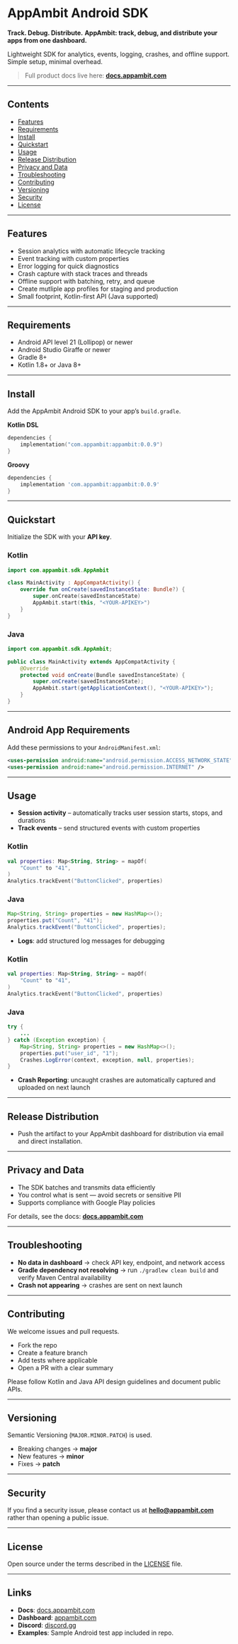 # AppAmbit Android SDK

**Track. Debug. Distribute.**
**AppAmbit: track, debug, and distribute your apps from one dashboard.**

Lightweight SDK for analytics, events, logging, crashes, and offline support. Simple setup, minimal overhead.

> Full product docs live here: **[docs.appambit.com](https://docs.appambit.com)**

---

## Contents

* [Features](#features)
* [Requirements](#requirements)
* [Install](#install)
* [Quickstart](#quickstart)
* [Usage](#usage)
* [Release Distribution](#release-distribution)
* [Privacy and Data](#privacy-and-data)
* [Troubleshooting](#troubleshooting)
* [Contributing](#contributing)
* [Versioning](#versioning)
* [Security](#security)
* [License](#license)

---

## Features

* Session analytics with automatic lifecycle tracking
* Event tracking with custom properties
* Error logging for quick diagnostics 
* Crash capture with stack traces and threads
* Offline support with batching, retry, and queue
* Create mutliple app profiles for staging and production
* Small footprint, Kotlin-first API (Java supported)

---

## Requirements

* Android API level 21 (Lollipop) or newer
* Android Studio Giraffe or newer
* Gradle 8+
* Kotlin 1.8+ or Java 8+

---


## Install

Add the AppAmbit Android SDK to your app’s `build.gradle`.

**Kotlin DSL**

```kotlin
dependencies {
    implementation("com.appambit:appambit:0.0.9")
}
```

**Groovy**

```gradle
dependencies {
    implementation 'com.appambit:appambit:0.0.9'
}
```

---

## Quickstart

Initialize the SDK with your **API key**.

### Kotlin

```kotlin
import com.appambit.sdk.AppAmbit

class MainActivity : AppCompatActivity() {
    override fun onCreate(savedInstanceState: Bundle?) {
        super.onCreate(savedInstanceState)
        AppAmbit.start(this, "<YOUR-APIKEY>")
    }
}
```

### Java

```java
import com.appambit.sdk.AppAmbit;

public class MainActivity extends AppCompatActivity {
    @Override
    protected void onCreate(Bundle savedInstanceState) {
        super.onCreate(savedInstanceState);
        AppAmbit.start(getApplicationContext(), "<YOUR-APIKEY>");
    }
}
```

---

## Android App Requirements

Add these permissions to your `AndroidManifest.xml`:

```xml
<uses-permission android:name="android.permission.ACCESS_NETWORK_STATE" />
<uses-permission android:name="android.permission.INTERNET" />
```

---

## Usage

* **Session activity** – automatically tracks user session starts, stops, and durations
* **Track events** – send structured events with custom properties
### Kotlin

```kotlin
val properties: Map<String, String> = mapOf(
    "Count" to "41",
)
Analytics.trackEvent("ButtonClicked", properties)
```
### Java

```java
Map<String, String> properties = new HashMap<>();
properties.put("Count", "41");
Analytics.trackEvent("ButtonClicked", properties);
```
* **Logs**: add structured log messages for debugging
### Kotlin

```kotlin
val properties: Map<String, String> = mapOf(
    "Count" to "41",
)
Analytics.trackEvent("ButtonClicked", properties)
```
### Java

```java
try {
    ...
} catch (Exception exception) {
    Map<String, String> properties = new HashMap<>();
    properties.put("user_id", "1");
    Crashes.LogError(context, exception, null, properties);
}
```
* **Crash Reporting**: uncaught crashes are automatically captured and uploaded on next launch

---

## Release Distribution

* Push the artifact to your AppAmbit dashboard for distribution via email and direct installation.

---

## Privacy and Data

* The SDK batches and transmits data efficiently
* You control what is sent — avoid secrets or sensitive PII
* Supports compliance with Google Play policies

For details, see the docs: **[docs.appambit.com](https://docs.appambit.com)**

---

## Troubleshooting

* **No data in dashboard** → check API key, endpoint, and network access
* **Gradle dependency not resolving** → run `./gradlew clean build` and verify Maven Central availability
* **Crash not appearing** → crashes are sent on next launch

---

## Contributing

We welcome issues and pull requests.

* Fork the repo
* Create a feature branch
* Add tests where applicable
* Open a PR with a clear summary

Please follow Kotlin and Java API design guidelines and document public APIs.

---

## Versioning

Semantic Versioning (`MAJOR.MINOR.PATCH`) is used.

* Breaking changes → **major**
* New features → **minor**
* Fixes → **patch**

---

## Security

If you find a security issue, please contact us at **[hello@appambit.com](mailto:hello@appambit.com)** rather than opening a public issue.

---

## License

Open source under the terms described in the [LICENSE](./LICENSE) file.

---

## Links

* **Docs**: [docs.appambit.com](https://docs.appambit.com)
* **Dashboard**: [appambit.com](https://appambit.com)
* **Discord**: [discord.gg](https://discord.gg/nJyetYue2s)
* **Examples**: Sample Android test app included in repo.

